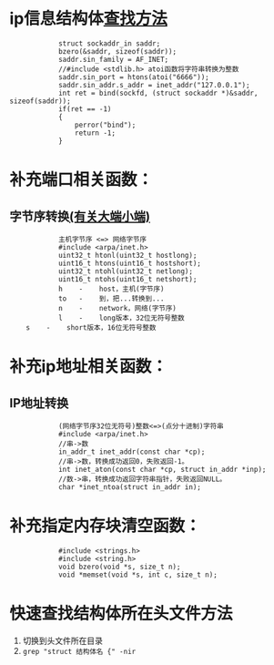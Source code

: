 # ip信息结构体[查找方法](#ip信息结构体查找方法)

                struct sockaddr_in saddr;
                bzero(&saddr, sizeof(saddr));
                saddr.sin_family = AF_INET;
                //#include <stdlib.h> atoi函数将字符串转换为整数
                saddr.sin_port = htons(atoi("6666"));
                saddr.sin_addr.s_addr = inet_addr("127.0.0.1");
                int ret = bind(sockfd, (struct sockaddr *)&saddr, sizeof(saddr));
                if(ret == -1)
                {
                    perror("bind");
                    return -1;
                }


# 补充端口相关函数：
## 字节序转换[(有关大端小端)](/笔记/1C语言.md)

                主机字节序 <=> 网络字节序
                #include <arpa/inet.h>
                uint32_t htonl(uint32_t hostlong);
                uint16_t htons(uint16_t hostshort);
                uint32_t ntohl(uint32_t netlong);
                uint16_t ntohs(uint16_t netshort);
                h    -    host，主机(字节序)
                to   -    到，把...转换到...
                n    -    network，网络(字节序)
                l    -    long版本，32位无符号整数
        s    -    short版本，16位无符号整数


# 补充ip地址相关函数：
## IP地址转换

                (网络字节序32位无符号)整数<=>(点分十进制)字符串
                #include <arpa/inet.h>
                //串->数
                in_addr_t inet_addr(const char *cp); 
                //串->数，转换成功返回0，失败返回-1。
                int inet_aton(const char *cp, struct in_addr *inp);
                //数->串，转换成功返回字符串指针，失败返回NULL。
                char *inet_ntoa(struct in_addr in); 


# 补充指定内存块清空函数：

                #include <strings.h>
                #include <string.h>
                void bzero(void *s, size_t n);
                void *memset(void *s, int c, size_t n);

# 快速查找结构体所在头文件方法
1. 切换到头文件所在目录
2. `grep "struct 结构体名 {" -nir`



